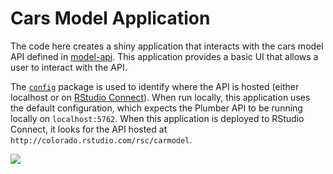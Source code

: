 Cars Model Application
================

The code here creates a shiny application that interacts with the cars
model API defined in [model-api](../model-api). This application
provides a basic UI that allows a user to interact with the API.

The [`config`](https://github.com/rstudio/config) package is used to
identify where the API is hosted (either localhost or on [RStudio
Connect](https://www.rstudio.com/products/connect/)). When run locally,
this application uses the default configuration, which expects the
Plumber API to be running locally on `localhost:5762`. When this
application is deployed to RStudio Connect, it looks for the API hosted
at `http://colorado.rstudio.com/rsc/carmodel`.

![](images/app-demo.gif)
